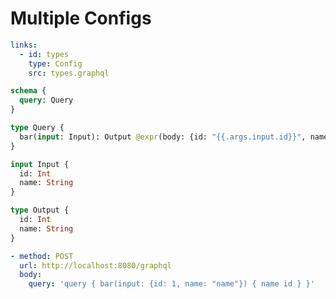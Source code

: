 # Multiple Configs

```yaml @config
links:
  - id: types
    type: Config
    src: types.graphql
```

```graphql @schema
schema {
  query: Query
}

type Query {
  bar(input: Input): Output @expr(body: {id: "{{.args.input.id}}", name: "{{.args.input.name}}"})
}
```

```graphql @file:types.graphql
input Input {
  id: Int
  name: String
}

type Output {
  id: Int
  name: String
}
```

```yml @test
- method: POST
  url: http://localhost:8080/graphql
  body:
    query: 'query { bar(input: {id: 1, name: "name"}) { name id } }'
```
